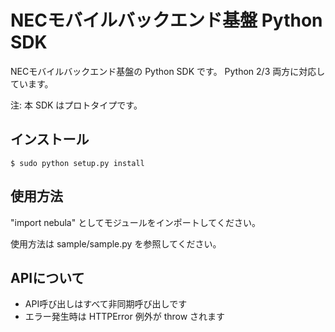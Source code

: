 NECモバイルバックエンド基盤 Python SDK
=================================

NECモバイルバックエンド基盤の Python SDK です。
Python 2/3 両方に対応しています。

注: 本 SDK はプロトタイプです。

インストール
----------

    $ sudo python setup.py install

使用方法
-------

"import nebula" としてモジュールをインポートしてください。

使用方法は sample/sample.py を参照してください。

APIについて
----------

* API呼び出しはすべて非同期呼び出しです
* エラー発生時は HTTPError 例外が throw されます

